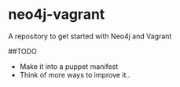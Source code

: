 # neo4j-vagrant
A repository to get started with Neo4j and Vagrant

##TODO
- Make it into a puppet manifest
- Think of more ways to improve it..